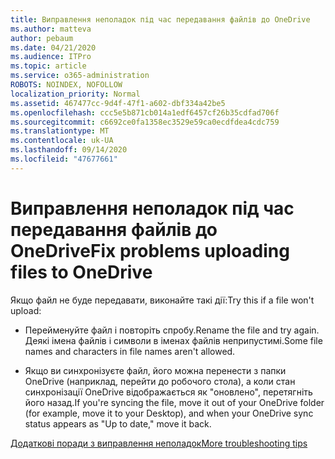 ```yaml
---
title: Виправлення неполадок під час передавання файлів до OneDrive
ms.author: matteva
author: pebaum
ms.date: 04/21/2020
ms.audience: ITPro
ms.topic: article
ms.service: o365-administration
ROBOTS: NOINDEX, NOFOLLOW
localization_priority: Normal
ms.assetid: 467477cc-9d4f-47f1-a602-dbf334a42be5
ms.openlocfilehash: ccc5e5b871cb014a1edf6457cf26b35cdfad706f
ms.sourcegitcommit: c6692ce0fa1358ec3529e59ca0ecdfdea4cdc759
ms.translationtype: MT
ms.contentlocale: uk-UA
ms.lasthandoff: 09/14/2020
ms.locfileid: "47677661"
---
```

# <a name="fix-problems-uploading-files-to-onedrive"></a><span data-ttu-id="e47b7-102">Виправлення неполадок під час передавання файлів до OneDrive</span><span class="sxs-lookup"><span data-stu-id="e47b7-102">Fix problems uploading files to OneDrive</span></span>

<span data-ttu-id="e47b7-103">Якщо файл не буде передавати, виконайте такі дії:</span><span class="sxs-lookup"><span data-stu-id="e47b7-103">Try this if a file won't upload:</span></span>
  
- <span data-ttu-id="e47b7-104">Перейменуйте файл і повторіть спробу.</span><span class="sxs-lookup"><span data-stu-id="e47b7-104">Rename the file and try again.</span></span> <span data-ttu-id="e47b7-105">Деякі імена файлів і символи в іменах файлів неприпустимі.</span><span class="sxs-lookup"><span data-stu-id="e47b7-105">Some file names and characters in file names aren't allowed.</span></span> 
    
- <span data-ttu-id="e47b7-106">Якщо ви синхронізуєте файл, його можна перенести з папки OneDrive (наприклад, перейти до робочого стола), а коли стан синхронізації OneDrive відображається як "оновлено", перетягніть його назад.</span><span class="sxs-lookup"><span data-stu-id="e47b7-106">If you're syncing the file, move it out of your OneDrive folder (for example, move it to your Desktop), and when your OneDrive sync status appears as "Up to date," move it back.</span></span> 
    
[<span data-ttu-id="e47b7-107">Додаткові поради з виправлення неполадок</span><span class="sxs-lookup"><span data-stu-id="e47b7-107">More troubleshooting tips</span></span>](https://go.microsoft.com/fwlink/?linkid=873155)
  

